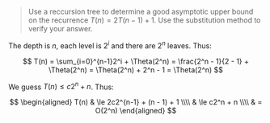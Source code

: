 > Use a reccursion tree to determine a good asymptotic upper bound on the
> recurrence $T(n) = 2T(n - 1) + 1$. Use the substitution method to verify your
> answer.

The depth is $n$, each level is $2^i$ and there are $2^n$ leaves. Thus:

$$ T(n) = \sum_{i=0}^{n-1}2^i + \Theta(2^n)
        = \frac{2^n - 1}{2 - 1} + \Theta(2^n)
        = \Theta(2^n) + 2^n - 1
        = \Theta(2^n) $$

We guess $T(n) \le c2^n + n$. Thus:

$$ \begin{aligned}
     T(n) & \le 2c2^{n-1} + (n - 1) + 1 \\\\
          & \le c2^n + n \\\\
          & = O(2^n)
   \end{aligned} $$
